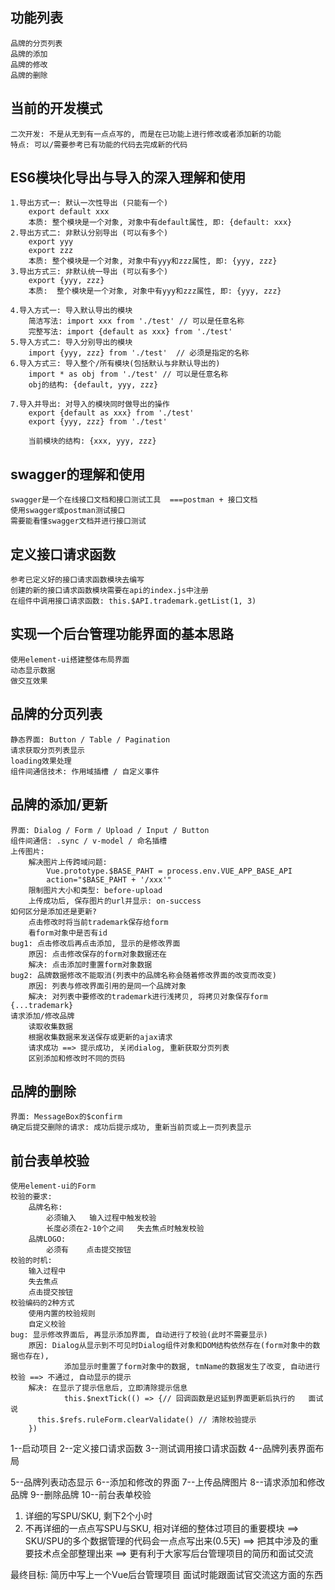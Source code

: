 ## 功能列表
    品牌的分页列表
    品牌的添加
    品牌的修改
    品牌的删除

## 当前的开发模式
	二次开发: 不是从无到有一点点写的, 而是在已功能上进行修改或者添加新的功能
	特点: 可以/需要参考已有功能的代码去完成新的代码 

## ES6模块化导出与导入的深入理解和使用
    1.导出方式一: 默认一次性导出 (只能有一个)
        export default xxx
        本质: 整个模块是一个对象, 对象中有default属性, 即: {default: xxx}
    2.导出方式二: 非默认分别导出 (可以有多个)
        export yyy
        export zzz
        本质: 整个模块是一个对象, 对象中有yyy和zzz属性, 即: {yyy, zzz}
    3.导出方式三: 非默认统一导出 (可以有多个)
        export {yyy, zzz}
        本质:  整个模块是一个对象, 对象中有yyy和zzz属性, 即: {yyy, zzz}  
            
    4.导入方式一: 导入默认导出的模块
        简洁写法: import xxx from './test' // 可以是任意名称
        完整写法: import {default as xxx} from './test'
    5.导入方式二: 导入分别导出的模块
        import {yyy, zzz} from './test'  // 必须是指定的名称
    6.导入方式三: 导入整个/所有模块(包括默认与非默认导出的)
        import * as obj from './test' // 可以是任意名称
        obj的结构: {default, yyy, zzz}

    7.导入并导出: 对导入的模块同时做导出的操作
        export {default as xxx} from './test'
        export {yyy, zzz} from './test'

        当前模块的结构: {xxx, yyy, zzz}

## swagger的理解和使用
	swagger是一个在线接口文档和接口测试工具  ===postman + 接口文档
	使用swagger或postman测试接口
	需要能看懂swagger文档并进行接口测试

## 定义接口请求函数
	参考已定义好的接口请求函数模块去编写
	创建的新的接口请求函数模块需要在api的index.js中注册
	在组件中调用接口请求函数: this.$API.trademark.getList(1, 3)	

## 实现一个后台管理功能界面的基本思路
	使用element-ui搭建整体布局界面
	动态显示数据
	做交互效果

## 品牌的分页列表
	静态界面: Button / Table / Pagination
	请求获取分页列表显示
	loading效果处理
	组件间通信技术: 作用域插槽 / 自定义事件
    
## 品牌的添加/更新
	界面: Dialog / Form / Upload / Input / Button
	组件间通信: .sync / v-model / 命名插槽
	上传图片:
		解决图片上传跨域问题: 
			Vue.prototype.$BASE_PAHT = process.env.VUE_APP_BASE_API
			action="$BASE_PAHT + '/xxx'"
		限制图片大小和类型: before-upload
		上传成功后, 保存图片的url并显示: on-success
	如何区分是添加还是更新?
		点击修改时将当前trademark保存给form
		看form对象中是否有id
	bug1: 点击修改后再点击添加, 显示的是修改界面
		原因: 点击修改保存的form对象数据还在 
		解决: 点击添加时重置form对象数据
	bug2: 品牌数据修改不能取消(列表中的品牌名称会随着修改界面的改变而改变)
		原因: 列表与修改界面引用的是同一个品牌对象
		解决: 对列表中要修改的trademark进行浅拷贝, 将拷贝对象保存form {...trademark}
	请求添加/修改品牌
		读取收集数据
		根据收集数据来发送保存或更新的ajax请求
		请求成功 ==> 提示成功, 关闭dialog, 重新获取分页列表
		区别添加和修改时不同的页码	

## 品牌的删除
	界面: MessageBox的$confirm
	确定后提交删除的请求: 成功后提示成功, 重新当前页或上一页列表显示


## 前台表单校验
	使用element-ui的Form
	校验的要求:
		品牌名称:
			必须输入   输入过程中触发校验
			长度必须在2-10个之间   失去焦点时触发校验
		品牌LOGO:
			必须有    点击提交按钮
	校验的时机:
		输入过程中
		失去焦点
		点击提交按钮
	校验编码的2种方式
		使用内置的校验规则
		自定义校验
	bug: 显示修改界面后, 再显示添加界面, 自动进行了校验(此时不需要显示)
		原因: Dialog从显示到不可见时Dialog组件对象和DOM结构依然存在(form对象中的数据也存在), 
				添加显示时重置了form对象中的数据, tmName的数据发生了改变, 自动进行校验 ==> 不通过, 自动显示的提示
		解决: 在显示了提示信息后, 立即清除提示信息
				this.$nextTick(() => {// 回调函数是迟延到界面更新后执行的   面试说
          this.$refs.ruleForm.clearValidate() // 清除校验提示
        })


1--启动项目
2--定义接口请求函数
3--测试调用接口请求函数
4--品牌列表界面布局

5--品牌列表动态显示
6--添加和修改的界面
7--上传品牌图片
8--请求添加和修改品牌
9--删除品牌
10--前台表单校验

1. 详细的写SPU/SKU, 剩下2个小时
2. 不再详细的一点点写SPU与SKU, 相对详细的整体过项目的重要模块
	==> SKU/SPU的多个数据管理的代码会一点点写出来(0.5天)
	==> 把其中涉及的重要技术点全部整理出来
	==> 更有利于大家写后台管理项目的简历和面试交流

最终目标:
	简历中写上一个Vue后台管理项目
	面试时能跟面试官交流这方面的东西